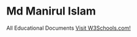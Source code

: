 # Md Manirul Islam
All Educational Documents
<a href="https://www.w3schools.com">Visit W3Schools.com!</a>
